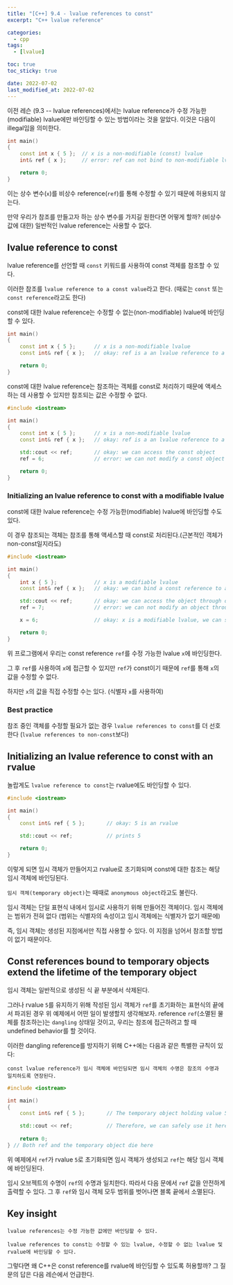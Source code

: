 ```yaml
---
title: "[C++] 9.4 - lvalue references to const"
excerpt: "C++ lvalue reference"

categories:
  - cpp
tags:
  - [lvalue]

toc: true
toc_sticky: true

date: 2022-07-02
last_modified_at: 2022-07-02
---
```


이전 레슨 (9.3 -- lvalue references)에서는 lvalue reference가 수정 가능한(modifiable) lvalue에만 바인딩할 수 있는 방법이라는 것을 알았다. 이것은 다음이 illegal임을 의미한다.

```cpp
int main()
{
    const int x { 5 };  // x is a non-modifiable (const) lvalue
    int& ref { x };     // error: ref can not bind to non-modifiable lvalue

    return 0;
}
```

이는 상수 변수(`x`)를 비상수 reference(`ref`)를 통해 수정할 수 있기 때문에 허용되지 않는다.

만약 우리가 참조를 만들고자 하는 상수 변수를 가지길 원한다면 어떻게 할까? (비상수 값에 대한) 일반적인 lvalue reference는 사용할 수 없다.

## lvalue reference to const

lvalue reference를 선언할 때 `const` 키워드를 사용하여 const 객체를 참조할 수 있다.

이러한 참조를 `lvalue reference to a const value`라고 한다. (때로는 `const` 또는 `const reference`라고도 한다)

const에 대한 lvalue reference는 수정할 수 없는(non-modifiable) lvalue에 바인딩할 수 있다.

```cpp
int main()
{
    const int x { 5 };      // x is a non-modifiable lvalue
    const int& ref { x };   // okay: ref is a an lvalue reference to a const value

    return 0;
}
```

const에 대한 lvalue reference는 참조하는 객체를 const로 처리하기 때문에 액세스하는 데 사용할 수 있지만 참조되는 값은 수정할 수 없다.

```cpp
#include <iostream>

int main()
{
    const int x { 5 };      // x is a non-modifiable lvalue
    const int& ref { x };   // okay: ref is a an lvalue reference to a const value

    std::cout << ref;       // okay: we can access the const object
    ref = 6;                // error: we can not modify a const object

    return 0;
}
```

### Initializing an lvalue reference to const with a modifiable lvalue

const에 대한 lvalue reference는 수정 가능한(modifiable) lvalue에 바인딩할 수도 있다.

이 경우 참조되는 객체는 참조를 통해 액세스할 때 const로 처리된다.(근본적인 객체가 non-const일지라도)

```cpp
#include <iostream>

int main()
{
    int x { 5 };            // x is a modifiable lvalue
    const int& ref { x };   // okay: we can bind a const reference to a modifiable lvalue

    std::cout << ref;       // okay: we can access the object through our const reference
    ref = 7;                // error: we can not modify an object through a const reference

    x = 6;                  // okay: x is a modifiable lvalue, we can still modify it through the original identifier

    return 0;
}
```

위 프로그램에서 우리는 const reference `ref`를 수정 가능한 lvalue `x`에 바인딩한다.

그 후 `ref`를 사용하여 `x`에 접근할 수 있지만 `ref`가 const이기 때문에 `ref`를 통해 `x`의 값을 수정할 수 없다.

하지만 `x`의 값을 직접 수정할 수는 있다. (식별자 `x`를 사용하여)

### Best practice

참조 중인 객체를 수정할 필요가 없는 경우 `lvalue references to const`를 더 선호한다 (`lvalue references to non-const`보다)

## Initializing an lvalue reference to const with an rvalue

놀랍게도 `lvalue reference to const`는 rvalue에도 바인딩할 수 있다.
```cpp
#include <iostream>

int main()
{
    const int& ref { 5 };       // okay: 5 is an rvalue

    std::cout << ref;           // prints 5

    return 0;
}
```

이렇게 되면 임시 객체가 만들어지고 rvalue로 초기화되며 const에 대한 참조는 해당 임시 객체에 바인딩된다.

`임시 객체(temporary object)`는 때때로 `anonymous object`라고도 불린다.

임시 객체는 단일 표현식 내에서 임시로 사용하기 위해 만들어진 객체이다. 임시 객체에는 범위가 전혀 없다 (범위는 식별자의 속성이고 임시 객체에는 식별자가 없기 때문에)

즉, 임시 객체는 생성된 지점에서만 직접 사용할 수 있다. 이 지점을 넘어서 참조할 방법이 없기 때문이다.

## Const references bound to temporary objects extend the lifetime of the temporary object

임시 객체는 일반적으로 생성된 식 끝 부분에서 삭제된다.

그러나 rvalue `5`를 유지하기 위해 작성된 임시 객체가 `ref`를 초기화하는 표현식의 끝에서 파괴된 경우 위 예제에서 어떤 일이 발생할지 생각해보자. reference `ref`(소멸된 물체를 참조하는)는 `dangling` 상태일 것이고, 우리는 참조에 접근하려고 할 때 undefined behavior를 할 것이다.

이러한 dangling reference를 방지하기 위해 C++에는 다음과 같은 특별한 규칙이 있다:

`const lvalue reference가 임시 객체에 바인딩되면 임시 객체의 수명은 참조의 수명과 일치하도록 연장된다.`

```cpp
#include <iostream>

int main()
{
    const int& ref { 5 };       // The temporary object holding value 5 has its lifetime extended to match ref

    std::cout << ref;           // Therefore, we can safely use it here
    
    return 0;
} // Both ref and the temporary object die here
```

위 예제에서 `ref`가 rvalue `5`로 초기화되면 임시 객체가 생성되고 `ref`는 해당 임시 객체에 바인딩된다.

임시 오브젝트의 수명이 `ref`의 수명과 일치한다. 따라서 다음 문에서 `ref` 값을 안전하게 출력할 수 있다. 그 후 `ref`와 임시 객체 모두 범위를 벗어나면 블록 끝에서 소멸된다.

## Key insight

`lvalue references는 수정 가능한 값에만 바인딩할 수 있다.`

`lvalue references to const는 수정할 수 있는 lvalue, 수정할 수 없는 lvalue 및 rvalue에 바인딩할 수 있다.`

그렇다면 왜 C++은 const reference를 rvalue에 바인딩할 수 있도록 허용할까? 그 질문의 답은 다음 레슨에서 언급한다.

